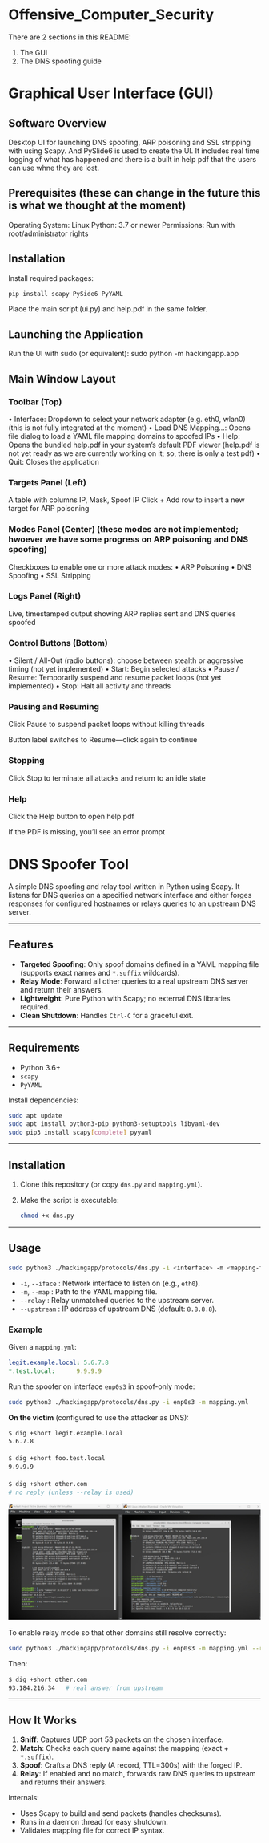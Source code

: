 # Offensive_Computer_Security

There are 2 sections in this README:
1. The GUI
2. The DNS spoofing guide

# Graphical User Interface (GUI)

## Software Overview

Desktop UI for launching DNS spoofing, ARP poisoning and SSL stripping with using Scapy. And PySlide6 is used to create the UI. It includes real time logging of what has happened and there is a built in help pdf that the users can use whne they are lost.

## Prerequisites (these can change in the future this is what we thought at the moment)

Operating System: Linux
Python: 3.7 or newer
Permissions: Run with root/administrator rights

## Installation

Install required packages:
```bash
pip install scapy PySide6 PyYAML
```
Place the main script (ui.py) and help.pdf in the same folder.

## Launching the Application
Run the UI with sudo (or equivalent):
sudo python -m hackingapp.app

## Main Window Layout

### Toolbar (Top)
• Interface: Dropdown to select your network adapter (e.g. eth0, wlan0) (this is not fully integrated at the moment)
• Load DNS Mapping…: Opens file dialog to load a YAML file mapping domains to spoofed IPs
• Help: Opens the bundled help.pdf in your system’s default PDF viewer (help.pdf is not yet ready as we are currently working on it; so, there is only a test pdf)
• Quit: Closes the application

### Targets Panel (Left)
A table with columns IP, Mask, Spoof IP
Click + Add row to insert a new target for ARP poisoning

### Modes Panel (Center) (these modes are not implemented; hwoever we have some progress on ARP poisoning and DNS spoofing)
Checkboxes to enable one or more attack modes:
• ARP Poisoning
• DNS Spoofing
• SSL Stripping

### Logs Panel (Right)
Live, timestamped output showing ARP replies sent and DNS queries spoofed

### Control Buttons (Bottom)
• Silent / All-Out (radio buttons): choose between stealth or aggressive timing (not yet implemented)
• Start: Begin selected attacks
• Pause / Resume: Temporarily suspend and resume packet loops (not yet implemented)
• Stop: Halt all activity and threads


### Pausing and Resuming

Click Pause to suspend packet loops without killing threads

Button label switches to Resume—click again to continue


### Stopping

Click Stop to terminate all attacks and return to an idle state


### Help

Click the Help button to open help.pdf

If the PDF is missing, you’ll see an error prompt


# DNS Spoofer Tool

A simple DNS spoofing and relay tool written in Python using Scapy. It listens for DNS queries on a specified network interface and either forges responses for configured hostnames or relays queries to an upstream DNS server.

---

## Features

* **Targeted Spoofing**: Only spoof domains defined in a YAML mapping file (supports exact names and `*.suffix` wildcards).
* **Relay Mode**: Forward all other queries to a real upstream DNS server and return their answers.
* **Lightweight**: Pure Python with Scapy; no external DNS libraries required.
* **Clean Shutdown**: Handles `Ctrl-C` for a graceful exit.

---

## Requirements

* Python 3.6+
* `scapy`
* `PyYAML`

Install dependencies:

```bash
sudo apt update
sudo apt install python3-pip python3-setuptools libyaml-dev
sudo pip3 install scapy[complete] pyyaml
```

---

## Installation

1. Clone this repository (or copy `dns.py` and `mapping.yml`).
2. Make  the script is executable:

   ```bash
   chmod +x dns.py
   ```

---

## Usage

```bash
sudo python3 ./hackingapp/protocols/dns.py -i <interface> -m <mapping-file> [--relay] [--upstream <server>]
```

* `-i`, `--iface` : Network interface to listen on (e.g., `eth0`).
* `-m`, `--map`   : Path to the YAML mapping file.
* `--relay`      : Relay unmatched queries to the upstream server.
* `--upstream`   : IP address of upstream DNS (default: `8.8.8.8`).

### Example

Given a `mapping.yml`:

```yaml
legit.example.local: 5.6.7.8
*.test.local:      9.9.9.9
```

Run the spoofer on interface `enp0s3` in spoof-only mode:

```bash
sudo python3 ./hackingapp/protocols/dns.py -i enp0s3 -m mapping.yml
```

**On the victim** (configured to use the attacker as DNS):

```bash
$ dig +short legit.example.local
5.6.7.8

$ dig +short foo.test.local
9.9.9.9

$ dig +short other.com
# no reply (unless --relay is used)
```

![Victim & Attacker VMs side-by-side](images/exampleDns.jpeg)

To enable relay mode so that other domains still resolve correctly:

```bash
sudo python3 ./hackingapp/protocols/dns.py -i enp0s3 -m mapping.yml --relay --upstream 10.0.0.1
```

Then:

```bash
$ dig +short other.com
93.184.216.34   # real answer from upstream
```

---

## How It Works

1. **Sniff**: Captures UDP port 53 packets on the chosen interface.
2. **Match**: Checks each query name against the mapping (exact + `*.suffix`).
3. **Spoof**: Crafts a DNS reply (A record, TTL=300s) with the forged IP.
4. **Relay**: If enabled and no match, forwards raw DNS queries to upstream and returns their answers.

Internals:

* Uses Scapy to build and send packets (handles checksums).
* Runs in a daemon thread for easy shutdown.
* Validates mapping file for correct IP syntax.


